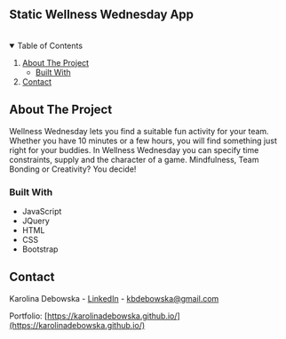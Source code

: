 ## Static Wellness Wednesday App

<br />

<!-- TABLE OF CONTENTS -->
<details open="open">
  <summary>Table of Contents</summary>
  <ol>
    <li>
      <a href="#about-the-project">About The Project</a>
      <ul>
        <li><a href="#built-with">Built With</a></li>
      </ul>
    </li>
    <li><a href="#contact">Contact</a></li>
  </ol>
</details>

<!-- ABOUT THE PROJECT -->
## About The Project
Wellness Wednesday lets you find a suitable fun activity for your team. Whether you have 10 minutes or a few hours, you will find something just right for your buddies.
In Wellness Wednesday you can specify time constraints, supply and the character of a game. Mindfulness, Team Bonding or Creativity? You decide!

### Built With

* JavaScript
* JQuery
* HTML
* CSS
* Bootstrap

<!-- CONTACT -->
## Contact

Karolina Debowska - [LinkedIn](https://www.linkedin.com/in/karolinadebowska/) - kbdebowska@gmail.com

Portfolio: [https://karolinadebowska.github.io/](https://karolinadebowska.github.io/)
